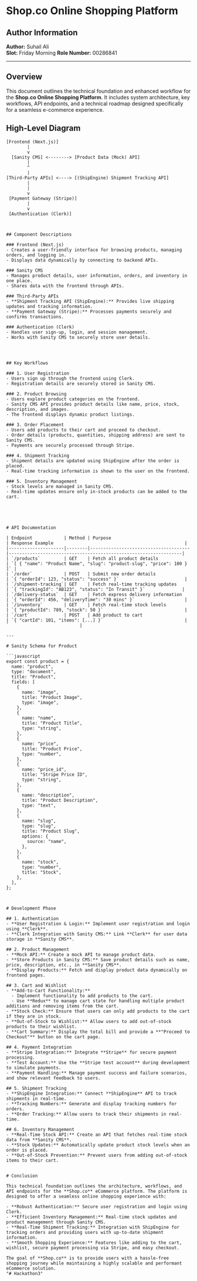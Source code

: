 # Shop.co Online Shopping Platform

## Author Information

**Author:** Suhail Ali  
**Slot:** Friday Morning
**Role Number:** 00286841

---

## Overview

This document outlines the technical foundation and enhanced workflow for the **Shop.co Online Shopping Platform**. It includes system architecture, key workflows, API endpoints, and a technical roadmap designed specifically for a seamless e-commerce experience.

## High-Level Diagram

````plaintext
[Frontend (Next.js)]
        |
        v
  [Sanity CMS] <--------> [Product Data (Mock) API]
        |
        ^
        |
[Third-Party APIs] <----> [(ShipEngine) Shipment Tracking API]
        |
        |
        v
 [Payment Gateway (Stripe)]
        |
        v
 [Authentication (Clerk)]



## Component Descriptions

### Frontend (Next.js)
- Creates a user-friendly interface for browsing products, managing orders, and logging in.
- Displays data dynamically by connecting to backend APIs.

### Sanity CMS
- Manages product details, user information, orders, and inventory in one place.
- Shares data with the frontend through APIs.

### Third-Party APIs
- **Shipment Tracking API (ShipEngine):** Provides live shipping updates and tracking information.
- **Payment Gateway (Stripe):** Processes payments securely and confirms transactions.

### Authentication (Clerk)
- Handles user sign-up, login, and session management.
- Works with Sanity CMS to securely store user details.




## Key Workflows

### 1. User Registration
- Users sign up through the frontend using Clerk.
- Registration details are securely stored in Sanity CMS.

### 2. Product Browsing
- Users explore product categories on the frontend.
- Sanity CMS API provides product details like name, price, stock, description, and images.
- The frontend displays dynamic product listings.

### 3. Order Placement
- Users add products to their cart and proceed to checkout.
- Order details (products, quantities, shipping address) are sent to Sanity CMS.
- Payments are securely processed through Stripe.

### 4. Shipment Tracking
- Shipment details are updated using ShipEngine after the order is placed.
- Real-time tracking information is shown to the user on the frontend.

### 5. Inventory Management
- Stock levels are managed in Sanity CMS.
- Real-time updates ensure only in-stock products can be added to the cart.





# API Documentation

| Endpoint            | Method | Purpose                              | Response Example                                                  |
|---------------------|--------|--------------------------------------|------------------------------------------------------------------|
| `/products`         | GET    | Fetch all product details            | `[ { "name": "Product Name", "slug": "product-slug", "price": 100 } ]` |
| `/order`            | POST   | Submit new order details             | `{ "orderId": 123, "status": "success" }`                         |
| `/shipment-tracking`| GET    | Fetch real-time tracking updates     | `{ "trackingId": "AB123", "status": "In Transit" }`              |
| `/delivery-status`  | GET    | Fetch express delivery information   | `{ "orderId": 456, "deliveryTime": "30 mins" }`                   |
| `/inventory`        | GET    | Fetch real-time stock levels         | `{ "productId": 789, "stock": 50 }`                               |
| `/cart`             | POST   | Add product to cart                  | `{ "cartId": 101, "items": [...] }`                               |
`                           |

---

# Sanity Schema for Product

```javascript
export const product = {
  name: "product",
  type: "document",
  title: "Product",
  fields: [
    {
      name: "image",
      title: "Product Image",
      type: "image",
    },
    {
      name: "name",
      title: "Product Title",
      type: "string",
    },
    {
      name: "price",
      title: "Product Price",
      type: "number",
    },
    {
      name: "price_id",
      title: "Stripe Price ID",
      type: "string",
    },
    {
      name: "description",
      title: "Product Description",
      type: "text",
    },
    {
      name: "slug",
      type: "slug",
      title: "Product Slug",
      options: {
        source: "name",
      },
    },
    {
      name: "stock",
      type: "number",
      title: "Stock",
    },
  ],
};



# Development Phase

## 1. Authentication
- **User Registration & Login:** Implement user registration and login using **Clerk**.
- **Clerk Integration with Sanity CMS:** Link **Clerk** for user data storage in **Sanity CMS**.

## 2. Product Management
- **Mock API:** Create a mock API to manage product data.
- **Store Products in Sanity CMS:** Save product details such as name, price, description, etc., in **Sanity CMS**.
- **Display Products:** Fetch and display product data dynamically on frontend pages.

## 3. Cart and Wishlist
- **Add-to-Cart Functionality:**
  - Implement functionality to add products to the cart.
  - Use **Redux** to manage cart state for handling multiple product additions and removing items from the cart.
- **Stock Check:** Ensure that users can only add products to the cart if they are in stock.
- **Out-of-Stock to Wishlist:** Allow users to add out-of-stock products to their wishlist.
- **Cart Summary:** Display the total bill and provide a **"Proceed to Checkout"** button on the cart page.

## 4. Payment Integration
- **Stripe Integration:** Integrate **Stripe** for secure payment processing.
- **Test Account:** Use the **Stripe test account** during development to simulate payments.
- **Payment Handling:** Manage payment success and failure scenarios, and show relevant feedback to users.

## 5. Shipment Tracking
- **ShipEngine Integration:** Connect **ShipEngine** API to track shipments in real-time.
- **Tracking Numbers:** Generate and display tracking numbers for orders.
- **Order Tracking:** Allow users to track their shipments in real-time.

## 6. Inventory Management
- **Real-Time Stock API:** Create an API that fetches real-time stock data from **Sanity CMS**.
- **Stock Updates:** Automatically update product stock levels when an order is placed.
- **Out-of-Stock Prevention:** Prevent users from adding out-of-stock items to their cart.


# Conclusion

This technical foundation outlines the architecture, workflows, and API endpoints for the **Shop.co** eCommerce platform. The platform is designed to offer a seamless online shopping experience with:

- **Robust Authentication:** Secure user registration and login using Clerk.
- **Efficient Inventory Management:** Real-time stock updates and product management through Sanity CMS.
- **Real-Time Shipment Tracking:** Integration with ShipEngine for tracking orders and providing users with up-to-date shipment information.
- **Smooth Shopping Experience:** Features like adding to the cart, wishlist, secure payment processing via Stripe, and easy checkout.

The goal of **Shop.co** is to provide users with a hassle-free shopping journey while maintaining a highly scalable and performant eCommerce solution.
"# Hackathon3"
````
